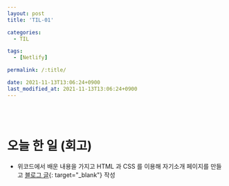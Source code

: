 ```yaml
---
layout: post
title: 'TIL-01'

categories:
  - TIL

tags:
  - [Netlify]

permalink: /:title/

date: 2021-11-13T13:06:24+0900
last_modified_at: 2021-11-13T13:06:24+0900
---
```


<br>
<br>

# 오늘 한 일 (회고)

- 위코드에서 배운 내용을 가지고 HTML 과 CSS 를 이용해 자기소개 페이지를 만들고 [블로그 글](https://1day1commit.github.io/wecode/html-css-1/){: target="\_blank"} 작성
